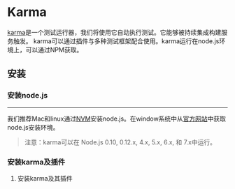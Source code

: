# Karma

[karma](https://karma-runner.github.io/1.0/index.html)是一个测试运行器，我们将使用它自动执行测试。它能够被持续集成构建服务触发。
karma可以通过插件与多种测试框架配合使用。karma运行在node.js环境上，可以通过NPM获取。

## 安装

### 安装node.js

-----
我们推荐Mac和linux通过[NVM](https://github.com/creationix/nvm)安装node.js。在window系统中从[官方网站](https://nodejs.org/en/)中获取node.js安装环境。

> 注意：karma可以在 Node.js 0.10, 0.12.x, 4.x, 5.x, 6.x, 和 7.x中运行。

### 安装karma及插件

1. 安装karma及其插件